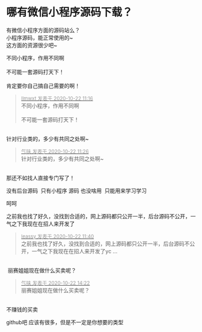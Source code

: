 # 哪有微信小程序源码下载？


有微信小程序方面的源码站么？<br />
小程序源码，能正常使用的~<br />
这方面的资源很少吧~

不同小程序，作用不同啊<br />
<br />
不可能一套源码打天下！<br />
<br />
肯定要你自己搞自己需要的啊！

<div class="quote"><blockquote><font size="2"><a href="https://www.hostloc.com/forum.php?mod=redirect&amp;goto=findpost&amp;pid=9335129&amp;ptid=757085" target="_blank"><font color="#999999">llmwxt 发表于 2020-10-22 11:16</font></a></font><br />
不同小程序，作用不同啊<br />
<br />
不可能一套源码打天下！</blockquote></div><br />
针对行业类的，多少有共同之处啊~

<div class="quote"><blockquote><font size="2"><a href="https://www.hostloc.com/forum.php?mod=redirect&amp;goto=findpost&amp;pid=9335167&amp;ptid=757085" target="_blank"><font color="#999999">气味 发表于 2020-10-22 11:26</font></a></font><br />
针对行业类的，多少有共同之处啊~</blockquote></div><br />
那还不如找人直接专门写了！

没有后台源码&nbsp;&nbsp;只有小程序 源码 也没啥用&nbsp;&nbsp;只能用来学习学习

呵呵

之前我也找了好久，没找到合适的，网上源码都只公开一半，后台源码不公开，一气之下我现在在招人来开发了<img src="static/image/smiley/yct/022.gif" smilieid="42" border="0" alt="" />

<div class="quote"><blockquote><font size="2"><a href="https://www.hostloc.com/forum.php?mod=redirect&amp;goto=findpost&amp;pid=9335221&amp;ptid=757085" target="_blank"><font color="#999999">leassy 发表于 2020-10-22 11:40</font></a></font><br />
之前我也找了好久，没找到合适的，网上源码都只公开一半，后台源码不公开，一气之下我现在在招人来开发了yc ...</blockquote></div><br />
<img src="static/image/smiley/yct/022.gif" smilieid="42" border="0" alt="" /> 丽赛姐姐现在做什么买卖呢？

<div class="quote"><blockquote><font size="2"><a href="https://www.hostloc.com/forum.php?mod=redirect&amp;goto=findpost&amp;pid=9335826&amp;ptid=757085" target="_blank"><font color="#999999">气味 发表于 2020-10-22 14:22</font></a></font><br />
丽赛姐姐现在做什么买卖呢？</blockquote></div><br />
不赚钱的买卖

github吧 应该有很多，但是不一定是你想要的类型
